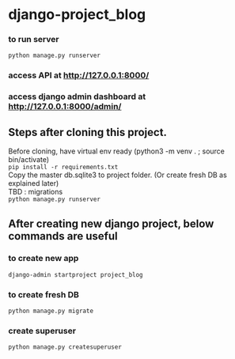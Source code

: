 # django-project_blog

### to run server
```python manage.py runserver```
### access API at http://127.0.0.1:8000/ 
### access django admin dashboard at http://127.0.0.1:8000/admin/ 

## Steps after cloning this project.
Before cloning, have virtual env ready (python3 -m venv . ; source bin/activate) <br>
```pip install -r requirements.txt``` <br>
Copy the master db.sqlite3 to project folder. (Or create fresh DB as explained later) <br>
TBD : migrations <br>
```python manage.py runserver```

## After creating new django project, below commands are useful
### to create new app
```django-admin startproject project_blog```
### to create fresh DB
```python manage.py migrate```
### create superuser
```python manage.py createsuperuser```
